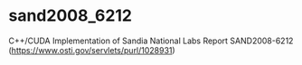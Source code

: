 # sand2008_6212
C++/CUDA Implementation of Sandia National Labs Report SAND2008-6212 (https://www.osti.gov/servlets/purl/1028931)
